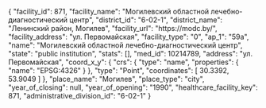 {
    "facility_id": 871,
    "facility_name": "Могилевский областной лечебно-диагностический центр",
    "district_id": "6-02-1",
    "district_name": "Ленинский район, Могилев",
    "facility_url": "https:\/\/modc.by\/",
    "facility_address": "ул. Первомайская",
    "facility_type": "0",
    "ap_1": "59а",
    "name": "Могилевский областной лечебно-диагностический центр",
    "state": "public institution",
    "stats": [],
    "med_id": 10214789,
    "address": "ул. Первомайская",
    "coord_x_y": {
        "crs": {
            "type": "name",
            "properties": {
                "name": "EPSG:4326"
            }
        },
        "type": "Point",
        "coordinates": [
            30.3392,
            53.9049
        ]
    },
    "place_name": "Могилев",
    "place_type": "city",
    "year_of_closing": null,
    "year_of_opening": "1990",
    "healthcare_facility_key": 871,
    "administrative_division_id": "6-02-1"
}